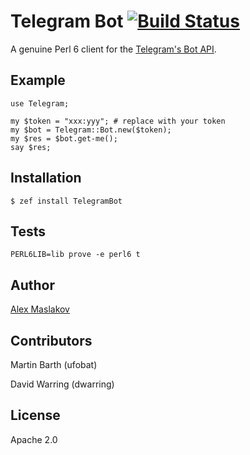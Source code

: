Telegram Bot [![Build Status](https://travis-ci.org/GildedHonour/TelegramBot.svg)](https://travis-ci.org/GildedHonour/TelegramBot)
================================================
A genuine Perl 6 client for the [Telegram's Bot API](https://core.telegram.org/bots).

## Example

```perl6
use Telegram;

my $token = "xxx:yyy"; # replace with your token
my $bot = Telegram::Bot.new($token);
my $res = $bot.get-me();
say $res;
```

## Installation

```shell
$ zef install TelegramBot
```

## Tests

```shell
PERL6LIB=lib prove -e perl6 t
```

## Author

[Alex Maslakov](http://gildedhonour.com)

## Contributors
Martin Barth (ufobat)

David Warring (dwarring)

## License

Apache 2.0